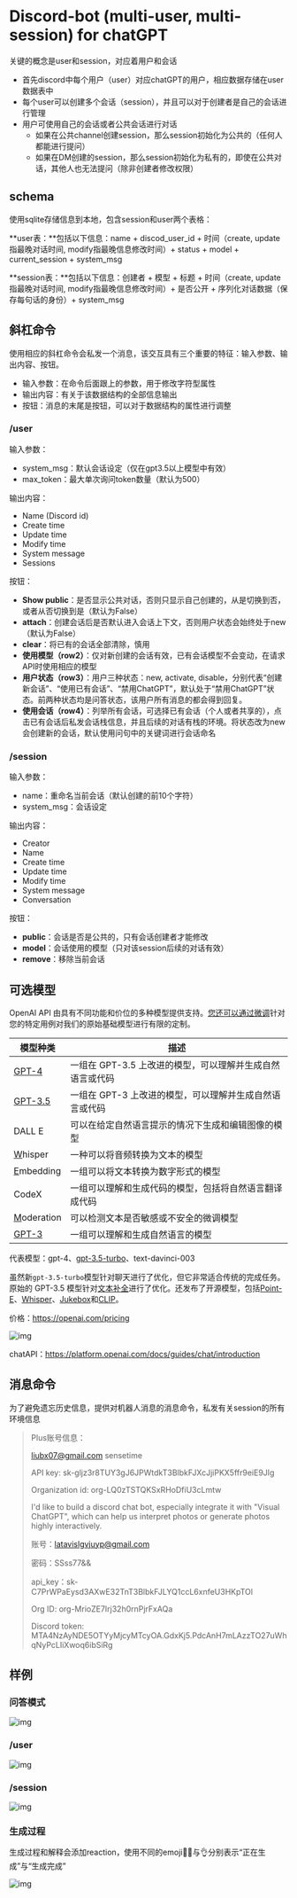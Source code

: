 # Discord-bot (multi-user, multi-session) for chatGPT

关键的概念是user和session，对应着用户和会话

- 首先discord中每个用户（user）对应chatGPT的用户，相应数据存储在user数据表中
- 每个user可以创建多个会话（session），并且可以对于创建者是自己的会话进行管理
- 用户可使用自己的会话或者公共会话进行对话
  - 如果在公共channel创建session，那么session初始化为公共的（任何人都能进行提问）
  - 如果在DM创建的session，那么session初始化为私有的，即使在公共对话，其他人也无法提问（除非创建者修改权限）

## schema

使用sqlite存储信息到本地，包含session和user两个表格：

**user表：**包括以下信息：name + discod_user_id + 时间（create, update指最晚对话时间, modify指最晚信息修改时间）+ status + model + current_session + system_msg

**session表：**包括以下信息：创建者 + 模型 + 标题 + 时间（create, update指最晚对话时间, modify指最晚信息修改时间）+ 是否公开 + 序列化对话数据（保存每句话的身份）+ system_msg

## 斜杠命令

使用相应的斜杠命令会私发一个消息，该交互具有三个重要的特征：输入参数、输出内容、按钮。

- 输入参数：在命令后面跟上的参数，用于修改字符型属性
- 输出内容：有关于该数据结构的全部信息输出
- 按钮：消息的末尾是按钮，可以对于数据结构的属性进行调整

### /user

输入参数：

- system_msg：默认会话设定（仅在gpt3.5以上模型中有效）
- max_token：最大单次询问token数量（默认为500）

输出内容：

- Name (Discord id)
- Create time
- Update time
- Modify time
- System message
- Sessions

按钮：

- **Show public**：是否显示公共对话，否则只显示自己创建的，从是切换到否，或者从否切换到是（默认为False）
- **attach**：创建会话后是否默认进入会话上下文，否则用户状态会始终处于new（默认为False）
- **clear**：将已有的会话全部清除，慎用
- **使用模型（row2）**：仅对新创建的会话有效，已有会话模型不会变动，在请求API时使用相应的模型
- **用户状态（row3）**：用户三种状态：new, activate, disable，分别代表“创建新会话”、“使用已有会话”、“禁用ChatGPT”，默认处于“禁用ChatGPT”状态。前两种状态均是问答状态，该用户所有消息的都会得到回复。
- **使用会话（row4）**：列举所有会话，可选择已有会话（个人或者共享的），点击已有会话后私发会话栈信息，并且后续的对话有栈的环境。将状态改为new会创建新的会话，默认使用问句中的关键词进行会话命名

### /session

输入参数：

- name：重命名当前会话（默认创建的前10个字符）
- system_msg：会话设定

输出内容：

- Creator
- Name
- Create time
- Update time
- Modify time
- System message
- Conversation

按钮：

- **public**：会话是否是公共的，只有会话创建者才能修改
- **model**：会话使用的模型（只对该session后续的对话有效）
- **remove**：移除当前会话

## 可选模型

OpenAI API 由具有不同功能和价位的多种模型提供支持。[您还可以通过微调](https://platform.openai.com/docs/guides/fine-tuning)针对您的特定用例对我们的原始基础模型进行有限的定制。

| 模型种类                                                     | 描述                                                      |
| ------------------------------------------------------------ | --------------------------------------------------------- |
| [GPT-4](https://platform.openai.com/docs/models/gpt-4)       | 一组在 GPT-3.5 上改进的模型，可以理解并生成自然语言或代码 |
| [GPT-3.5](https://platform.openai.com/docs/models/gpt-3-5)   | 一组在 GPT-3 上改进的模型，可以理解并生成自然语言或代码   |
| DALL E                                                       | 可以在给定自然语言提示的情况下生成和编辑图像的模型        |
| [W](https://platform.openai.com/docs/models/whisper)hisper   | 一种可以将音频转换为文本的模型                            |
| [E](https://platform.openai.com/docs/models/embeddings)mbedding | 一组可以将文本转换为数字形式的模型                        |
| CodeX                                                        | 一组可以理解和生成代码的模型，包括将自然语言翻译成代码    |
| [M](https://platform.openai.com/docs/models/moderation)oderation | 可以检测文本是否敏感或不安全的微调模型                    |
| [GPT-3](https://platform.openai.com/docs/models/gpt-3)       | 一组可以理解和生成自然语言的模型                          |

代表模型：gpt-4、[gpt-3.5-turbo](https://platform.openai.com/docs/models)、text-davinci-003

虽然新`gpt-3.5-turbo`模型针对聊天进行了优化，但它非常适合传统的完成任务。原始的 GPT-3.5 模型针对[文本补全](https://platform.openai.com/docs/guides/completion)进行了优化。还发布了开源模型，包括[Point-E](https://github.com/openai/point-e)、[Whisper](https://github.com/openai/whisper)、[Jukebox](https://github.com/openai/jukebox)和[CLIP](https://github.com/openai/CLIP)。

价格：https://openai.com/pricing

![img](https://act-visual.feishu.cn/space/api/box/stream/download/asynccode/?code=NTI3OTVkY2UwYWQyZTczMmY5NTUyNjQyNTg3MDEwNjNfRWwzNkViYVFqRk9QT1NhVFNJM2ZobFZEbVNmZEs5c2hfVG9rZW46Ym94Y25tN3owVzN2Qml2OXdJWjdkYzNhY1ZiXzE2NzkyMzg2NzM6MTY3OTI0MjI3M19WNA)

chatAPI：https://platform.openai.com/docs/guides/chat/introduction

## 消息命令

为了避免遗忘历史信息，提供对机器人消息的消息命令，私发有关session的所有环境信息

> Plus账号信息：
>
> liubx07@gmail.com sensetime
>
> API key: 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
>
> Organization id: org-LQ0zTSTQKSxRHoDfiU3cLmtw
>
> I'd like to build a discord chat bot, especially integrate it with "Visual ChatGPT", which can help us interpret photos or generate photos highly interactively.
>
> 账号：latavislgvjuyp@gmail.com
>
> 密码：SSss77&&
>
> api_key：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
>
> Org ID: org-MrioZE7Irj32h0rnPjrFxAQa
>
> Discord token: MTA4NzAyNDE5OTYyMjcyMTcyOA.GdxKj5.PdcAnH7mLAzzTO27uWhqNyPcLIiXwoq6ibSiRg


## 样例

### 问答模式

![img](https://act-visual.feishu.cn/space/api/box/stream/download/asynccode/?code=N2ZhMjk1ZTE0OGQzYzFkNmU4ZTJkZGVjMjM1NDU4OTVfVVdIdnUwNDhmUXE2aXVjc0JPdk11T2pEd1BFM05rT3hfVG9rZW46Ym94Y25sb0pLeTgxSVRUaDd4M2J0WWtCTjllXzE2NzkyMzg2NzM6MTY3OTI0MjI3M19WNA)

### /user

![img](https://act-visual.feishu.cn/space/api/box/stream/download/asynccode/?code=MTdlNTcyMDY3MjA3NWY3MGE2Njg1NjliNTRmNDQ2NDJfTDVWZDVZZ205QzAxdlQxTG0xRGVvUlNsazExc2ZZUGhfVG9rZW46Ym94Y25meXdwNTJaU0dNa2pxOWRZUDRaTHhoXzE2NzkyNDE5NDY6MTY3OTI0NTU0Nl9WNA)

### /session

![img](https://act-visual.feishu.cn/space/api/box/stream/download/asynccode/?code=NWRlYmVlYjBjZGIwM2NkNzZkN2UwNDJlZTIzNDg5MTdfMVlVUUpCUEVocmVZMldjWEw5ZGJIbmtoZzdVRWRLQXdfVG9rZW46Ym94Y25zUGhuaDNkR0c4U2tSb3JLTldkc2RnXzE2NzkyNDE5NDY6MTY3OTI0NTU0Nl9WNA)

### 生成过程
生成过程和解释会添加reaction，使用不同的emoji✍🏻与👌分别表示“正在生成”与“生成完成”

![img](https://act-visual.feishu.cn/space/api/box/stream/download/asynccode/?code=ZmI1ZDc2NDA4ODg4MmM0MDI5NzI0NzY0NmY4NTMwMzBfR0VGUTNSWHNTcThrVWcxcWtYWWhlWVdqZ1lhcG5qYzNfVG9rZW46Ym94Y24xMGZFWjhVTUFYSXhWbnhSSjJEaUVnXzE2NzkyNDE5NTk6MTY3OTI0NTU1OV9WNA)